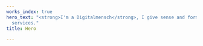 ```yaml
---
works_index: true
hero_text: "<strong>I'm a Digitalmensch</strong>, I give sense and form to digital
  services."
title: Hero

---
```

<Hero :text="$page.frontmatter.hero_text" />
<WorksList />